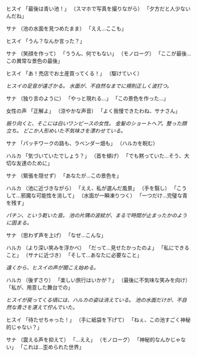 ヒスイ
「最後は青い池！」
（スマホで写真を撮りながら）
「夕方だと人少ないんだね」

サナ
（池の水面を見つめたまま）
「ええ...ここも」

ヒスイ
「うん？なんか言った？」

サナ
（笑顔を作って）
「ううん、何でもない」
（モノローグ）
「ここが最後...この異常な景色の最後」

ヒスイ
「あ！売店でお土産買ってくる！」
（駆けていく）

*ヒスイの足音が遠ざかる。*
*水面が、不自然なまでに規則正しく波打つ。*

サナ
（独り言のように）
「やっと現れる...」
「この景色を作った...」

女性の声
「正解よ」
（涼やかな声音）
「よく我慢できたわね、サナさん」

*振り向くと、そこには白いワンピースの女性。*
*金髪のショートヘア。整った顔立ち。*
*どこか人形めいた不気味さを漂わせている。*

サナ
「パッチワークの路も、ラベンダー畑も」
（ハルカを睨む）

ハルカ
「気づいていたでしょう？」
（首を傾げ）
「でも黙っていた...そう、大切な友達のために」

サナ
（緊張を隠せず）
「あなたが...この景色を」

ハルカ
（池に近づきながら）
「ええ、私が選んだ風景」
（手を翳し）
「こうして...邪魔な可能性を消して」
（水面が一瞬凍りつく）
「一つだけ...完璧な青を残す」

*パチン、という乾いた音。*
*池の片隅の波紋が、まるで時間が止まったかのように固まる。*

サナ
（思わず声を上げ）
「なぜ...こんな」

ハルカ
（より深い笑みを浮かべ）
「だって...見せたかったのよ」
「私にできること」
（サナに近づき）
「そして...あなたに必要なこと」

*遠くから、ヒスイの声が聞こえ始める。*

ハルカ
（後ずさり）
「楽しい旅行はいかが？」
（最後に不気味な笑みを向け）
「私が、用意した舞台での」

*ヒスイが戻ってくる頃には、ハルカの姿は消えている。*
*池の水面だけが、不自然な青さを湛えて佇んでいた。*

ヒスイ
「待たせちゃった！」
（手に紙袋を下げて）
「ねぇ、この池すごく神秘的じゃない？」

サナ
（震える声を抑えて）
「...ええ」
（モノローグ）
「神秘的なんかじゃない」
「これは...歪められた世界」